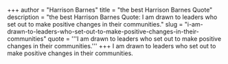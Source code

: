 +++
author = "Harrison Barnes"
title = "the best Harrison Barnes Quote"
description = "the best Harrison Barnes Quote: I am drawn to leaders who set out to make positive changes in their communities."
slug = "i-am-drawn-to-leaders-who-set-out-to-make-positive-changes-in-their-communities"
quote = '''I am drawn to leaders who set out to make positive changes in their communities.'''
+++
I am drawn to leaders who set out to make positive changes in their communities.

